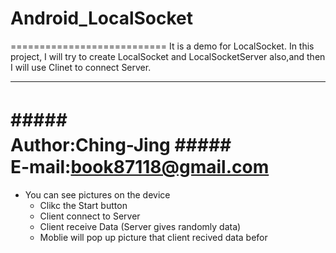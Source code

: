 # Android_LocalSocket


===========================
It is a demo for LocalSocket.
In this project, I will try to create LocalSocket and LocalSocketServer also,and then I will use Clinet to connect Server.
****
#####　　　　　　　　　　　　Author:Ching-Jing
#####　　　　　　　　　 E-mail:book87118@gmail.com
===========================

* You can see pictures on the device
    * Clikc the Start button 
    * Client connect to Server 
    * Client receive Data (Server gives randomly data)
    * Moblie will pop up picture that client recived data befor

